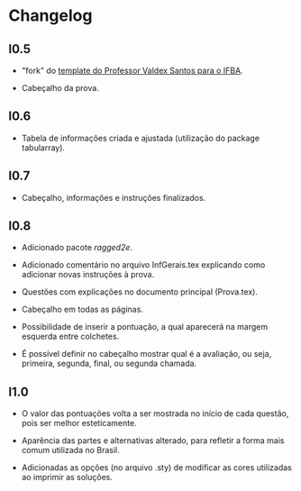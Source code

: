 # Changelog

## l0.5

- "fork" do [template do Professor Valdex Santos para o IFBA](https://giveit.link/ProfValdexSantos).

- Cabeçalho da prova.

## l0.6

- Tabela de informações criada e ajustada (utilização do package tabularray).

## l0.7

- Cabeçalho, informações e instruções finalizados.

## l0.8

- Adicionado pacote *ragged2e*.

- Adicionado comentário no arquivo InfGerais.tex explicando como adicionar novas instruções à prova.

- Questões com explicações no documento principal (Prova.tex).

- Cabeçalho em todas as páginas.

- Possibilidade de inserir a pontuação, a qual aparecerá na margem esquerda entre colchetes.

- É possível definir no cabeçalho mostrar qual é a avaliação, ou seja, primeira, segunda, final, ou segunda chamada.

## l1.0

- O valor das pontuações volta a ser mostrada no início de cada questão, pois ser melhor esteticamente.

- Aparência das partes e alternativas alterado, para refletir a forma mais comum utilizada no Brasil.

- Adicionadas as opções (no arquivo .sty) de modificar as cores utilizadas ao imprimir as soluções.
